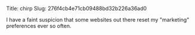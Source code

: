 Title: chirp
Slug: 276f4cb4e71cb09488bd32b226a36ad0

I have a faint suspicion that some websites out there reset my "marketing" preferences ever so often.
